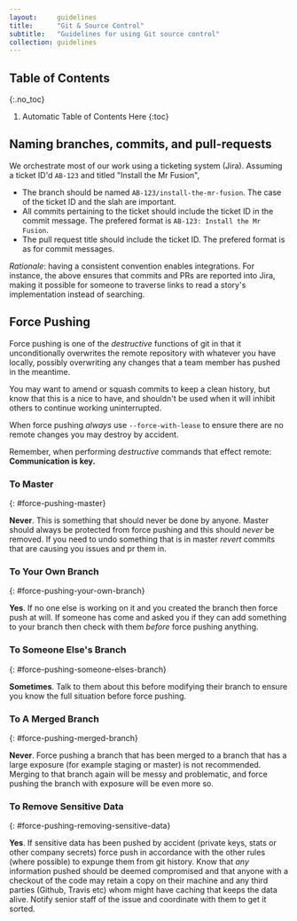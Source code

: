 ```yaml
---
layout:     guidelines
title:      "Git & Source Control"
subtitle:   "Guidelines for using Git source control"
collection: guidelines
---
```


## Table of Contents
{:.no_toc}

1. Automatic Table of Contents Here
{:toc}

## Naming branches, commits, and pull-requests

We orchestrate most of our work using a ticketing system (Jira). Assuming a
ticket ID'd `AB-123` and titled "Install the Mr Fusion", 

- The branch should be named `AB-123/install-the-mr-fusion`. The case of the
  ticket ID and the slah are important.
- All commits pertaining to the ticket should include the ticket ID in the
  commit message. The prefered format is `AB-123: Install the Mr Fusion`.
- The pull request title should include the ticket ID. The prefered format is as
  for commit messages.

_Rationale_: having a consistent convention enables integrations. For instance,
the above ensures that commits and PRs are reported into Jira, making it
possible for someone to traverse links to read a story's implementation instead
of searching.

## Force Pushing

Force pushing is one of the _destructive_ functions of git in that it unconditionally overwrites the remote repository with whatever you have locally, possibly overwriting any changes that a team member has pushed in the meantime.

You may want to amend or squash commits to keep a clean history, but know that this is a nice to have, and shouldn't be used when it will inhibit others to continue working uninterrupted.

When force pushing _always_ use `--force-with-lease` to ensure there are no remote changes you may destroy by accident.

Remember, when performing _destructive_ commands that effect remote: **Communication is key.**

### To Master
{: #force-pushing-master}

**Never**. This is something that should never be done by anyone. Master should always be protected from force pushing and this should _never_ be removed. If you need to undo something that is in master _revert_ commits that are causing you issues and pr them in.

### To Your Own Branch
{: #force-pushing-your-own-branch}

**Yes**. If no one else is working on it and you created the branch then force push at will. If someone has come and asked you if they can add something to your branch then check with them *before* force pushing anything.

### To Someone Else's Branch
{: #force-pushing-someone-elses-branch}

**Sometimes**. Talk to them about this before modifying their branch to ensure you know the full situation before force pushing.

### To A Merged Branch
{: #force-pushing-merged-branch}

**Never**. Force pushing a branch that has been merged to a branch that has a large exposure (for example staging or master) is not recommended. Merging to that branch again will be messy and problematic, and force pushing the branch with exposure will be even more so.

### To Remove Sensitive Data
{: #force-pushing-removing-sensitive-data}

**Yes**. If sensitive data has been pushed by accident (private keys, stats or other company secrets) force push in accordance with the other rules (where possible) to expunge them from git history. Know that _any_ information pushed should be deemed compromised and that anyone with a checkout of the code may retain a copy on their machine and any third parties (Github, Travis etc) whom might have caching that keeps the data alive. Notify senior staff of the issue and coordinate with them to get it sorted.
